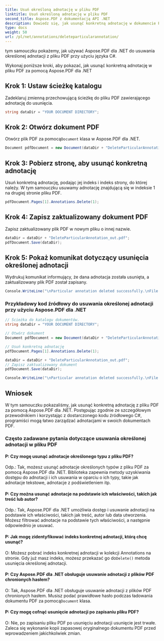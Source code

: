 ```yaml
---
title: Usuń określoną adnotację w pliku PDF
linktitle: Usuń określoną adnotację w pliku PDF
second_title: Aspose.PDF z dokumentacją API .NET
description: Dowiedz się, jak usunąć konkretną adnotację w dokumencie PDF za pomocą Aspose.PDF dla .NET, korzystając z tego przewodnika krok po kroku.
type: docs
weight: 50
url: /pl/net/annotations/deleteparticularannotation/
---
```

tym samouczku pokażemy, jak używać Aspose.PDF dla .NET do usuwania określonej adnotacji z pliku PDF przy użyciu języka C#.

Wykonaj poniższe kroki, aby pokazać, jak usunąć konkretną adnotację w pliku PDF za pomocą Aspose.PDF dla .NET

## Krok 1: Ustaw ścieżkę katalogu

Zadeklaruj zmienną przechowującą ścieżkę do pliku PDF zawierającego adnotację do usunięcia. 

```csharp
string dataDir = "YOUR DOCUMENT DIRECTORY";
```

## Krok 2: Otwórz dokument PDF

 Otwórz plik PDF za pomocą`Document` klasa w Aspose.PDF dla .NET.

```csharp
Document pdfDocument = new Document(dataDir + "DeleteParticularAnnotation.pdf");
```

## Krok 3: Pobierz stronę, aby usunąć konkretną adnotację

Usuń konkretną adnotację, podając jej indeks i indeks strony, do której należy. W tym samouczku usuwamy adnotację znajdującą się w indeksie 1 na drugiej stronie pliku PDF.

```csharp
pdfDocument.Pages[1].Annotations.Delete(1);
```
## Krok 4: Zapisz zaktualizowany dokument PDF

Zapisz zaktualizowany plik PDF w nowym pliku o innej nazwie.

```csharp
dataDir = dataDir + "DeleteParticularAnnotation_out.pdf";
pdfDocument.Save(dataDir);
```

## Krok 5: Pokaż komunikat dotyczący usunięcia określonej adnotacji

Wydrukuj komunikat informujący, że dana adnotacja została usunięta, a zaktualizowany plik PDF został zapisany.

```csharp
Console.WriteLine("\nParticular annotation deleted successfully.\nFile saved at " + dataDir);
```

### Przykładowy kod źródłowy do usuwania określonej adnotacji przy użyciu Aspose.PDF dla .NET

```csharp
// Ścieżka do katalogu dokumentów.
string dataDir = "YOUR DOCUMENT DIRECTORY";

// Otwórz dokument
Document pdfDocument = new Document(dataDir + "DeleteParticularAnnotation.pdf");

// Usuń konkretną adnotację
pdfDocument.Pages[1].Annotations.Delete(1);

dataDir = dataDir + "DeleteParticularAnnotation_out.pdf";
// Zapisz zaktualizowany dokument
pdfDocument.Save(dataDir);

Console.WriteLine("\nParticular annotation deleted successfully.\nFile saved at " + dataDir);
```

## Wniosek

W tym samouczku pokazaliśmy, jak usunąć konkretną adnotację z pliku PDF za pomocą Aspose.PDF dla .NET. Postępując zgodnie ze szczegółowym przewodnikiem i korzystając z dostarczonego kodu źródłowego C#, programiści mogą łatwo zarządzać adnotacjami w swoich dokumentach PDF.

### Często zadawane pytania dotyczące usuwania określonej adnotacji w pliku PDF

#### P: Czy mogę usunąć adnotacje określonego typu z pliku PDF?

Odp.: Tak, możesz usunąć adnotacje określonych typów z pliku PDF za pomocą Aspose.PDF dla .NET. Biblioteka zapewnia metody uzyskiwania dostępu do adnotacji i ich usuwania w oparciu o ich typy, takie jak adnotacje tekstowe, adnotacje z podświetleniem itp.

#### P: Czy można usunąć adnotacje na podstawie ich właściwości, takich jak treść lub autor?

Odp.: Tak, Aspose.PDF dla .NET umożliwia dostęp i usuwanie adnotacji na podstawie ich właściwości, takich jak treść, autor lub data utworzenia. Możesz filtrować adnotacje na podstawie tych właściwości, a następnie odpowiednio je usuwać.

#### P: Jak mogę zidentyfikować indeks konkretnej adnotacji, którą chcę usunąć?

 O: Możesz pobrać indeks konkretnej adnotacji w kolekcji Annotations na stronie. Gdy już masz indeks, możesz przekazać go do`Delete()` metoda usunięcia określonej adnotacji.

#### P: Czy Aspose.PDF dla .NET obsługuje usuwanie adnotacji z plików PDF chronionych hasłem?

 O: Tak, Aspose.PDF dla .NET obsługuje usuwanie adnotacji z plików PDF chronionych hasłem. Musisz podać prawidłowe hasło podczas ładowania dokumentu PDF za pomocą`Document` klasa.

#### P: Czy mogę cofnąć usunięcie adnotacji po zapisaniu pliku PDF?

O: Nie, po zapisaniu pliku PDF po usunięciu adnotacji usunięcie jest trwałe. Zaleca się wykonanie kopii zapasowej oryginalnego dokumentu PDF przed wprowadzeniem jakichkolwiek zmian.